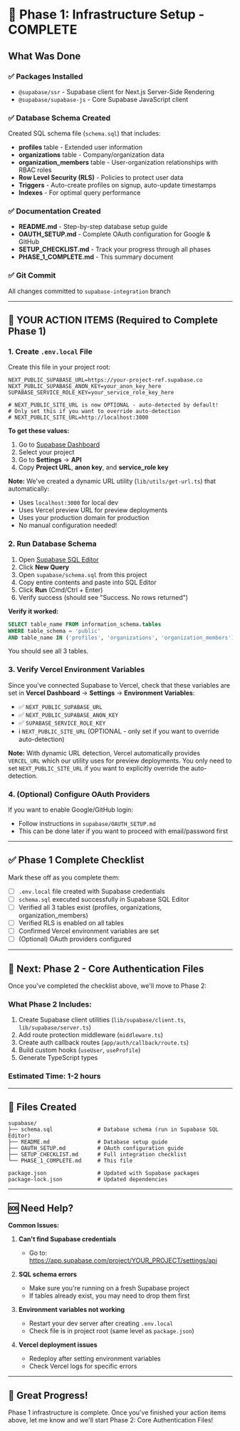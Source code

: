 # 🎉 Phase 1: Infrastructure Setup - COMPLETE

## What Was Done

### ✅ Packages Installed
- `@supabase/ssr` - Supabase client for Next.js Server-Side Rendering
- `@supabase/supabase-js` - Core Supabase JavaScript client

### ✅ Database Schema Created
Created SQL schema file (`schema.sql`) that includes:
- **profiles** table - Extended user information
- **organizations** table - Company/organization data  
- **organization_members** table - User-organization relationships with RBAC roles
- **Row Level Security (RLS)** - Policies to protect user data
- **Triggers** - Auto-create profiles on signup, auto-update timestamps
- **Indexes** - For optimal query performance

### ✅ Documentation Created
- **README.md** - Step-by-step database setup guide
- **OAUTH_SETUP.md** - Complete OAuth configuration for Google & GitHub
- **SETUP_CHECKLIST.md** - Track your progress through all phases
- **PHASE_1_COMPLETE.md** - This summary document

### ✅ Git Commit
All changes committed to `supabase-integration` branch

---

## 🚀 YOUR ACTION ITEMS (Required to Complete Phase 1)

### 1. Create `.env.local` File

Create this file in your project root:

```env
NEXT_PUBLIC_SUPABASE_URL=https://your-project-ref.supabase.co
NEXT_PUBLIC_SUPABASE_ANON_KEY=your_anon_key_here
SUPABASE_SERVICE_ROLE_KEY=your_service_role_key_here

# NEXT_PUBLIC_SITE_URL is now OPTIONAL - auto-detected by default!
# Only set this if you want to override auto-detection
# NEXT_PUBLIC_SITE_URL=http://localhost:3000
```

**To get these values:**
1. Go to [Supabase Dashboard](https://app.supabase.com)
2. Select your project
3. Go to **Settings** → **API**
4. Copy **Project URL**, **anon key**, and **service_role key**

**Note:** We've created a dynamic URL utility (`lib/utils/get-url.ts`) that automatically:
- Uses `localhost:3000` for local dev
- Uses Vercel preview URL for preview deployments  
- Uses your production domain for production
- No manual configuration needed!

### 2. Run Database Schema

1. Open [Supabase SQL Editor](https://app.supabase.com/project/_/sql)
2. Click **New Query**
3. Open `supabase/schema.sql` from this project
4. Copy entire contents and paste into SQL Editor
5. Click **Run** (Cmd/Ctrl + Enter)
6. Verify success (should see "Success. No rows returned")

**Verify it worked:**
```sql
SELECT table_name FROM information_schema.tables 
WHERE table_schema = 'public' 
AND table_name IN ('profiles', 'organizations', 'organization_members');
```

You should see all 3 tables.

### 3. Verify Vercel Environment Variables

Since you've connected Supabase to Vercel, check that these variables are set in **Vercel Dashboard** → **Settings** → **Environment Variables**:

- ✅ `NEXT_PUBLIC_SUPABASE_URL`
- ✅ `NEXT_PUBLIC_SUPABASE_ANON_KEY`
- ✅ `SUPABASE_SERVICE_ROLE_KEY`
- ℹ️ `NEXT_PUBLIC_SITE_URL` (OPTIONAL - only set if you want to override auto-detection)

**Note:** With dynamic URL detection, Vercel automatically provides `VERCEL_URL` which our utility uses for preview deployments. You only need to set `NEXT_PUBLIC_SITE_URL` if you want to explicitly override the auto-detection.

### 4. (Optional) Configure OAuth Providers

If you want to enable Google/GitHub login:
- Follow instructions in `supabase/OAUTH_SETUP.md`
- This can be done later if you want to proceed with email/password first

---

## ✅ Phase 1 Complete Checklist

Mark these off as you complete them:

- [ ] `.env.local` file created with Supabase credentials
- [ ] `schema.sql` executed successfully in Supabase SQL Editor
- [ ] Verified all 3 tables exist (profiles, organizations, organization_members)
- [ ] Verified RLS is enabled on all tables
- [ ] Confirmed Vercel environment variables are set
- [ ] (Optional) OAuth providers configured

---

## 🎯 Next: Phase 2 - Core Authentication Files

Once you've completed the checklist above, we'll move to Phase 2:

### What Phase 2 Includes:
1. Create Supabase client utilities (`lib/supabase/client.ts`, `lib/supabase/server.ts`)
2. Add route protection middleware (`middleware.ts`)
3. Create auth callback routes (`app/auth/callback/route.ts`)
4. Build custom hooks (`useUser`, `useProfile`)
5. Generate TypeScript types

### Estimated Time: 1-2 hours

---

## 📁 Files Created

```
supabase/
├── schema.sql              # Database schema (run in Supabase SQL Editor)
├── README.md               # Database setup guide
├── OAUTH_SETUP.md          # OAuth configuration guide
├── SETUP_CHECKLIST.md      # Full integration checklist
└── PHASE_1_COMPLETE.md     # This file

package.json                # Updated with Supabase packages
package-lock.json           # Updated dependencies
```

---

## 🆘 Need Help?

**Common Issues:**

1. **Can't find Supabase credentials**
   - Go to: https://app.supabase.com/project/YOUR_PROJECT/settings/api

2. **SQL schema errors**
   - Make sure you're running on a fresh Supabase project
   - If tables already exist, you may need to drop them first

3. **Environment variables not working**
   - Restart your dev server after creating `.env.local`
   - Check file is in project root (same level as `package.json`)

4. **Vercel deployment issues**
   - Redeploy after setting environment variables
   - Check Vercel logs for specific errors

---

## 🎊 Great Progress!

Phase 1 infrastructure is complete. Once you've finished your action items above, let me know and we'll start Phase 2: Core Authentication Files!

